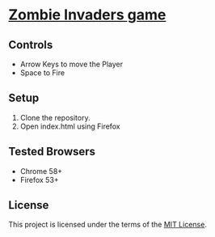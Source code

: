 # [Zombie Invaders game](https://t73liu.github.io/zombie-invaders/)

## Controls

- Arrow Keys to move the Player
- Space to Fire

## Setup

1. Clone the repository.
2. Open index.html using Firefox

## Tested Browsers

- Chrome 58+
- Firefox 53+

## License

This project is licensed under the terms of the [MIT License](https://opensource.org/licenses/MIT).
